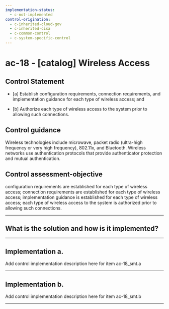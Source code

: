 ```yaml
---
implementation-status:
  - c-not-implemented
control-origination:
  - c-inherited-cloud-gov
  - c-inherited-cisa
  - c-common-control
  - c-system-specific-control
---
```


# ac-18 - \[catalog\] Wireless Access

## Control Statement

- \[a\] Establish configuration requirements, connection requirements, and implementation guidance for each type of wireless access; and

- \[b\] Authorize each type of wireless access to the system prior to allowing such connections.

## Control guidance

Wireless technologies include microwave, packet radio (ultra-high frequency or very high frequency), 802.11x, and Bluetooth. Wireless networks use authentication protocols that provide authenticator protection and mutual authentication.

## Control assessment-objective

configuration requirements are established for each type of wireless access;
connection requirements are established for each type of wireless access;
implementation guidance is established for each type of wireless access;
each type of wireless access to the system is authorized prior to allowing such connections.

______________________________________________________________________

## What is the solution and how is it implemented?

<!-- Please leave this section blank and enter implementation details in the parts below. -->

______________________________________________________________________

## Implementation a.

Add control implementation description here for item ac-18_smt.a

______________________________________________________________________

## Implementation b.

Add control implementation description here for item ac-18_smt.b

______________________________________________________________________
